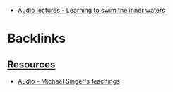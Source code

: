 - [Audio lectures - Learning to swim the inner waters](<Audio lectures - Learning to swim the inner waters.md>)

# Backlinks
## [Resources](<Resources.md>)
- [Audio - Michael Singer's teachings](<Audio - Michael Singer's teachings.md>)

